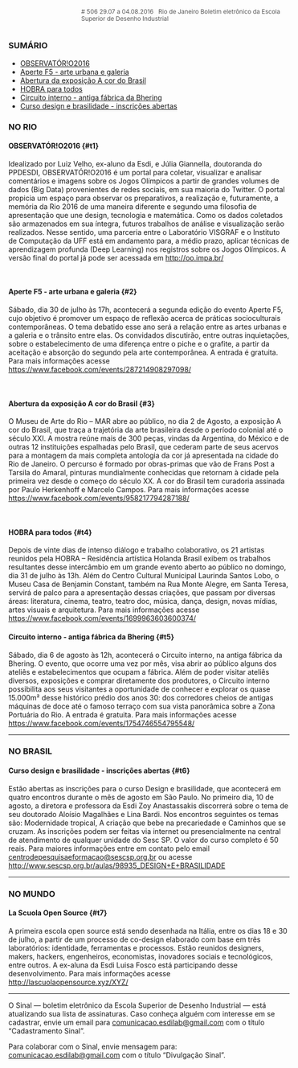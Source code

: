 <!--
---
title: sinal 506 - Esdi
-->
<div style="width:40em;max-width: 40em;margin: 0 auto;" markdown=1>

<div style="background:url(img/selo.png) no-repeat;line-height:1.2em;font-size:0.85em;font-weight:normal;color:#555;padding: 0 0 0 145px;margin:0 0 3em 0;" markdown="1">
# 506
29.07 a 04.08.2016   Rio de Janeiro   
Boletim eletrônico da Escola Superior de Desenho Industrial
</div>


### SUMÁRIO 

  * [OBSERVATÓR!O2016](#t1)
  * [Aperte F5 - arte urbana e galeria](#t2)
  * [Abertura da exposição A cor do Brasil](#t3)
  * [HOBRA para todos](#t4)
  * [Circuito interno - antiga fábrica da Bhering](#t5)
  * [Curso design e brasilidade - inscrições abertas](#t6)

### NO RIO 

#### OBSERVATÓR!O2016 {#t1}

Idealizado por Luiz Velho, ex-aluno da Esdi, e Júlia Giannella, doutoranda do PPDESDI,  OBSERVATÓR!O2016 é um portal para coletar, visualizar e analisar comentários e imagens sobre os Jogos Olímpicos a partir de grandes volumes de dados (Big Data) provenientes de redes sociais, em sua maioria do Twitter. O portal propicia um espaço para observar os preparativos, a realização e, futuramente, a memória da Rio 2016 de uma maneira diferente e segundo uma filosofia de apresentação que une design, tecnologia e matemática. Como os dados coletados são armazenados em sua íntegra, futuros trabalhos de análise e visualização serão realizados. Nesse sentido, uma parceria entre o Laboratório VISGRAF e o Instituto de Computação da UFF está em andamento para, a médio prazo, aplicar técnicas de aprendizagem profunda (Deep Learning) nos registros sobre os Jogos Olímpicos. A versão final do portal já pode ser acessada em http://oo.impa.br/

 

#### Aperte F5 - arte urbana e galeria {#2}

Sábado, dia 30 de julho às 17h, acontecerá a segunda edição do evento Aperte F5, cujo objetivo é promover um espaço de reflexão acerca de práticas socioculturais contemporâneas. O tema debatido esse ano será a relação entre as artes urbanas e a galeria e o trânsito entre elas. Os convidados discutirão, entre outras inquietações, sobre o estabelecimento de uma diferença entre o piche e o grafite, a partir da aceitação e absorção do segundo pela arte contemporânea. A entrada é gratuita. Para mais informações acesse https://www.facebook.com/events/287214908297098/ 

 

#### Abertura da exposição A cor do Brasil {#3} 

O Museu de Arte do Rio – MAR abre ao público, no dia 2 de Agosto, a exposição A cor do Brasil, que traça a trajetória da arte brasileira desde o período colonial até o século XXI. A mostra reúne mais de 300 peças, vindas da Argentina, do México e de outras 12 instituições espalhadas pelo Brasil, que cederam parte de seus acervos para a montagem da mais completa antologia da cor já apresentada na cidade do Rio de Janeiro. O percurso é formado por obras-primas que vão de Frans Post a Tarsila do Amaral, pinturas mundialmente conhecidas que retornam à cidade pela primeira vez desde o começo do século XX. A cor do Brasil tem curadoria assinada por Paulo Herkenhoff e Marcelo Campos. Para mais informações acesse https://www.facebook.com/events/958217794287188/

 

#### HOBRA para todos {#t4}

Depois de vinte dias de intenso diálogo e trabalho colaborativo, os 21 artistas reunidos pela HOBRA – Residência artística Holanda Brasil exibem os trabalhos resultantes desse intercâmbio em um grande evento aberto ao público no domingo, dia 31 de julho às 13h. Além do Centro Cultural Municipal Laurinda Santos Lobo, o Museu Casa de Benjamin Constant, também na Rua Monte Alegre, em Santa Teresa, servirá de palco para a apresentação dessas criações, que passam por diversas áreas: literatura, cinema, teatro, teatro doc, música, dança, design, novas mídias, artes visuais e arquitetura. Para mais informações acesse https://www.facebook.com/events/1699963603600374/ 

 


#### Circuito interno - antiga fábrica da Bhering {#t5}

Sábado, dia 6 de agosto às 12h, acontecerá o Circuito interno, na antiga fábrica da Bhering. O evento, que ocorre uma vez por mês, visa abrir ao público alguns dos ateliês e estabelecimentos que ocupam a fábrica. Além de poder visitar ateliês diversos, exposições e comprar diretamente dos produtores, o Circuito interno possibilita aos seus visitantes a oportunidade de conhecer e explorar os quase 15.000m² desse histórico prédio dos anos 30: dos corredores cheios de antigas máquinas de doce até o famoso terraço com sua vista panorâmica sobre a Zona Portuária do Rio. A entrada é gratuita. Para mais informações acesse https://www.facebook.com/events/1754746554795548/

- - -

### NO BRASIL 

####  Curso design e brasilidade - inscrições abertas {#t6}

Estão abertas as inscrições para o curso Design e brasilidade, que acontecerá em quatro encontros durante o mês de agosto em São Paulo. No primeiro dia, 10 de agosto, a diretora e professora da Esdi Zoy Anastassakis discorrerá sobre o tema de seu doutorado Aloísio Magalhães e Lina Bardi. Nos encontros seguintes os temas são: Modernidade tropical, A criação que bebe na precariedade e Caminhos que se cruzam. As inscrições podem ser feitas via internet ou presencialmente na central de atendimento de qualquer unidade do Sesc SP. O valor do curso completo é 50 reais. Para maiores informações entre em contato pelo email   centrodepesquisaeformacao@sescsp.org.br  ou acesse http://www.sescsp.org.br/aulas/98935_DESIGN+E+BRASILIDADE 

- - -

### NO MUNDO

#### La Scuola Open Source {#t7}

A primeira escola open source está sendo desenhada na Itália, entre os dias 18 e 30 de julho, a partir de um processo de co-design elaborado com base em três laboratórios: identidade, ferramentas e processos. Estão reunidos designers, makers, hackers, engenheiros, economistas, inovadores sociais e tecnológicos, entre outros. A ex-aluna da Esdi Luisa Fosco está participando desse desenvolvimento. Para mais informações acesse http://lascuolaopensource.xyz/XYZ/ 


- - -

O Sinal — boletim eletrônico da Escola Superior de Desenho Industrial — está atualizando sua lista de assinaturas. Caso conheça alguém com interesse em se cadastrar, envie um email para comunicacao.esdilab@gmail.com com o título “Cadastramento Sinal”. 

Para colaborar com o Sinal, envie mensagem para: comunicacao.esdilab@gmail.com com o título “Divulgação Sinal”.

</div>

<img src="img/selo.png" style="display:none;opacity:0;width:0;height:0;" />
